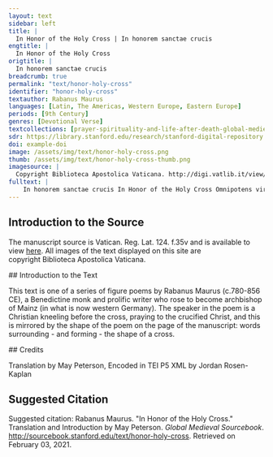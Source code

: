 ```yaml
---
layout: text
sidebar: left
title: |
  In Honor of the Holy Cross | In honorem sanctae crucis
engtitle: |
  In Honor of the Holy Cross
origtitle: |
  In honorem sanctae crucis
breadcrumb: true
permalink: "text/honor-holy-cross"
identifier: "honor-holy-cross"
textauthor: Rabanus Maurus
languages: [Latin, The Americas, Western Europe, Eastern Europe]
periods: [9th Century]
genres: [Devotional Verse]
textcollections: [prayer-spirituality-and-life-after-death-global-medieval-perspectives]
sdr: https://library.stanford.edu/research/stanford-digital-repository 
doi: example-doi 
image: /assets/img/text/honor-holy-cross.png
thumb: /assets/img/text/honor-holy-cross-thumb.png
imagesource: |
  Copyright Biblioteca Apostolica Vaticana. http://digi.vatlib.it/view/MSS_Reg.lat.124/0078
fulltext: |
    In honorem sanctae crucis In Honor of the Holy Cross Omnipotens virtus, majestas alta, Sabaoth All powerful strength, high majesty, heavenly host, Excelsus Dominus, virtutum summe creator, Exalted Lord, greatest creator of angels, Formator mundi: hominum tu vere Redemptor. fashioner of the world: you truly are redeemer of men. Tu mea laus, virtus, tu gloria cuncta, salusque, You are my praise, my virtue, you are all glory and salvation, Tu rex, tu doctor, tu es rector, care magister, You are king, you are teacher, you are leader and dear master, Tu pastor pascens, protector verus ovilis. You are our feeding shepherd, true protector of your sheepfold. Portio tuque mea, sancte salvator et auctor, You are my earnings, my sacred savior and founder (auctor), Dux, via, lux, vita, merces bona, janua regni es, You are Lord, way, light, life, valuable reward, door to the kingdom; Vox, sensus, verbum, virtutum laeta propago. Voice, perception, word, joyful offspring of heaven. Ad te direxi, et cumulans nunc dirigo verba: To you have I directed and now do I direct my words, piling them up: Mens mea te loquitur, mentis intentio tota, My mind speaks you, the whole extent of my mind, Quicquid lingua, manus orat et bucca beate Whatever tongue, hand, and mouth happily pray, Cor humile, et vita justa, sacrata voluntas. Humble heart, just life, and sacred will, Omnia te laudant et cantant, Christe serene. All praise and sing you, fair Christ. Namque ego te Dominum pronus et laetus adoro, For I worship you, Lord, prone and happy, Atque cruci demisse tuae hinc dico salutans: and this I say meekly to your cross in greeting: Spem oro te ramus aram ara sumar, et oro hinc. I pray to you, hope, branch and altar, that I may be taken to the altar, and I pray for this. Hoc meus est ardor clarus, hoc ignis amoris, This is my bright/loud clarus ardor, this is the fire of my love, Hoc mea mens poscit primum, hoc famen et ora, This my mind asks first, this utterance and speech, Hoc sitis est animi, mandendi magna cupido: This is my mind’s thirst, the great appetite for a bite: Ut me tu pie suscipias, bone Christe, per aram So that you might piously receive me, noble Christ, Oblatum famulum, quod victima sim tua, Hiesus. a servant offered on your altar, that I may be your sacrifice, Jesus. Hostia quod tua sim: memet crucifixio totum So that I may be your victim: your crucifixion Jam tua consumat; et passio mitiget aestum Now consumes me whole, and your passion soothes Carnalem, vitia confringat, deprimat iram, Worldly agitation, destroys sins, suppresses anger, Refrenet linguam, pietatis verba reponat. Restrains speech, restores words of piety. Mentem pacificet: vitam deducat honestam. It pacifies the mind: it encourages honorable life. Namque tuus quando toto fulgescet Olympo For when from the whole heaven/Olympus your Igneus adventus, torrebit et ardor iniquos, fiery approach will glitter, its heat will scorch the unjust, Tempestas stridet, cornu iam mugit et orbe a storm will shriek, then bellow with its horn, and before the world Ante apparebit quando crucis aere signum: in the air the sign of the cross will appear: Tum rogo me eripiat flammis ultricibus ipsa: then I ask [the cross] itself to rescue me from vengeful flames Atque poetam agni proprium defendat ab ira, and defend its own poet from the anger of the lamb, Cui cano: iure canam Hrabanus versibus ore, to whom I sing: rightly will I, Hrabanus, sing with verses from my mouth, Corde, manu, semper donum memorabile cantu: my heart, my hand, from my memorable song always a gift: Quod dederat vitae memet clementer in ara. which had mercifully given me to the altar of life. Quando ipsa Hiesus clemens rogo ab eruit imo When merciful Jesus from on top of his pyre dug out Inferni requiem, nunc, o Christe, arce polorum relief from hell, now, O Christ, in the arc of the heavens, Da mihi, hoc posco, spero, et vera omnia credo, give me what I ask and hope for, and all the true things which I trust, Quae promisisti, hoc teneo pietate fideque. which you have promised: this I preserve with piety and faith. Quod verax facis ordine judicio omnia vera. You are truthful; you do all true things according to order and justice. I nunc ad superos, in coelis rite triumphas. Now go to the heavens; you triumph well in the sky. O laus alma crucis semper sine fine valeto. O kind praise of the cross, always and endless, farewell. Hrabanus memet clemens rogo, Christe tuere, o pie iudicio. I ask that you, O pious and merciful in judgment, keep me, Rabanus, safe. Oro te ramus aram, ara sumar et oro. I pray to you, branch and altar, that I may be taken to the altar, and I pray. 
---
```

## Introduction to the Source 
<p>The manuscript source is Vatican. Reg. Lat. 124. f.35v and is available to view <a href="http://digi.vatlib.it/view/MSS_Reg.lat.124/0078">here</a>. All images of the text displayed on this site are copyright Biblioteca Apostolica Vaticana.</p>
## Introduction to the Text 
<p>This text is one of a series of figure poems by Rabanus Maurus (c.780-856 CE), a Benedictine monk and prolific writer who rose to become archbishop of Mainz (in what is now western Germany). The speaker in the poem is a Christian kneeling before the cross, praying to the crucified Christ, and this is mirrored by the shape of the poem on the page of the manuscript: words surrounding - and forming - the shape of a cross.</p>
## Credits

Translation by May Peterson, 
Encoded in TEI P5 XML by Jordan Rosen-Kaplan
## Suggested Citation
<p>Suggested citation: Rabanus Maurus.  "In Honor of the Holy Cross." Translation and Introduction by May Peterson. <em>Global Medieval Sourcebook</em>. <a href="http://sourcebook.stanford.edu/text/honor-holy-cross">http://sourcebook.stanford.edu/text/honor-holy-cross</a>. Retrieved on February 03, 2021.</p>